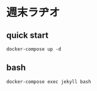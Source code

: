 # 週末ラヂオ

## quick start

```
docker-compose up -d
```

## bash

```
docker-compose exec jekyll bash
```
